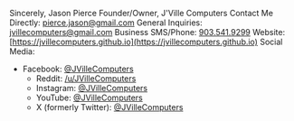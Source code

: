 Sincerely,
Jason Pierce
Founder/Owner, J'Ville Computers
Contact Me Directly: [pierce.jason@gmail.com](mailto:pierce.jason@gmail.com)
General Inquiries: [jvillecomputers@gmail.com](mailto:jvillecomputers@gmail.com)
Business SMS/Phone: [903.541.9299](sms:9035419299)
Website: [https://jvillecomputers.github.io](https://jvillecomputers.github.io)
Social Media: 	
  + Facebook: [@JVilleComputers](https://facebook.com/JVilleComputers)
	+ Reddit: [/u/JVilleComputers](https://reddit.com/u/JVilleComputers)
	+ Instagram: [@JVilleComputers](https://instagram.com/JVilleComputers)
	+ YouTube: [@JVilleComputers](https://youtube.com/@JVilleComputers)
	+ X (formerly Twitter): [@JVilleComputers](https://x.com/@JVilleComputers)
